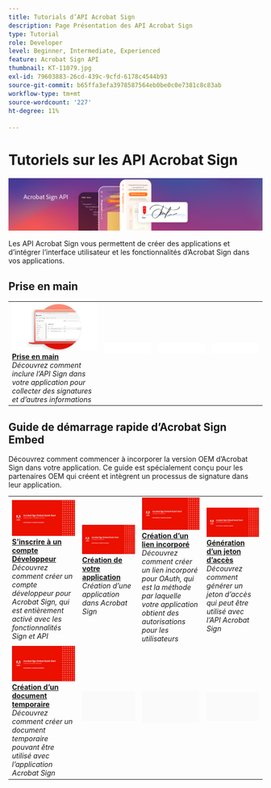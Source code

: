 ```yaml
---
title: Tutorials d’API Acrobat Sign
description: Page Présentation des API Acrobat Sign
type: Tutorial
role: Developer
level: Beginner, Intermediate, Experienced
feature: Acrobat Sign API
thumbnail: KT-11079.jpg
exl-id: 79603883-26cd-439c-9cfd-6178c4544b93
source-git-commit: b65ffa3efa3978587564eb0be0c0e7381c8c83ab
workflow-type: tm+mt
source-wordcount: '227'
ht-degree: 11%

---
```


# Tutoriels sur les API Acrobat Sign

![Bannière API Acrobat Sign](../assets/acrobatsignhero.png)

Les API Acrobat Sign vous permettent de créer des applications et d’intégrer l’interface utilisateur et les fonctionnalités d’Acrobat Sign dans vos applications.

## Prise en main

<table style="table-layout:fixed">
<tr>
   <td>
    <a href="signapi.md">
      <img alt="Prise en main" src="assets/GSASAPI_thumb.png" />
    </a>
    <div>
    <a href="signapi.md"><strong>Prise en main</strong></a>
    </div>
    <em>Découvrez comment inclure l’API Sign dans votre application pour collecter des signatures et d’autres informations</em>
    <br>
  </td>
  <td>
    <img alt="Espaceur" src="../assets/WhiteBanner_Placeholder.png" />
    <div>
    <br>
  </td>
  <td>
    <img alt="Espaceur" src="../assets/WhiteBanner_Placeholder.png" />
    <div>
    <br>
  </td>
  <td>
    <img alt="Espaceur" src="../assets/WhiteBanner_Placeholder.png" />
    <div>
    <br>
  </td>
</tr>
</table>

## Guide de démarrage rapide d’Acrobat Sign Embed

Découvrez comment commencer à incorporer la version OEM d’Acrobat Sign dans votre application. Ce guide est spécialement conçu pour les partenaires OEM qui créent et intègrent un processus de signature dans leur application.

<table style="table-layout:fixed">
<tr>
 <td>
   <a href="sign-up-developer-account.md">
      <img alt="S’inscrire à un compte Développeur" src="assets/Signingup_1280.png" />
   </a>
    <div>
   <a href="sign-up-developer-account.md"><strong>S’inscrire à un compte Développeur</strong></a>
    </div>
    <em>Découvrez comment créer un compte développeur pour Acrobat Sign, qui est entièrement activé avec les fonctionnalités Sign et API</em>
    <br>
  </td>
  <td>
   <a href="creating-your-application.md">
      <img alt="Création de votre application" src="assets/Creatingyourapplication_1280.png" />
   </a>
    <div>
   <a href="creating-your-application.md"><strong>Création de votre application</strong></a>
    </div>
    <em>Création d’une application dans Acrobat Sign</em>
    <br>
  </td>
   <td>
   <a href="creating-an-embed-link.md">
      <img alt="Création d’un lien incorporé" src="assets/Creatinganembedlink_1280.png" />
   </a>
    <div>
   <a href="creating-an-embed-link.md"><strong>Création d’un lien incorporé</strong></a>
    </div>
    <em>Découvrez comment créer un lien incorporé pour OAuth, qui est la méthode par laquelle votre application obtient des autorisations pour les utilisateurs</em>
    <br>
  </td>
  <td>
   <a href="generating-an-access-token.md">
      <img alt="Génération d’un jeton d’accès" src="assets/Generatingyouraccesstoken_1280.png" />
   </a>
    <div>
   <a href="generating-an-access-token.md"><strong>Génération d’un jeton d’accès</strong></a>
    </div>
    <em>Découvrez comment générer un jeton d’accès qui peut être utilisé avec l’API Acrobat Sign</em>
    <br>
  </td>
</tr>
<tr>
  <td>
   <a href="creating-a-transient-document.md">
      <img alt="Création d’un document temporaire" src="assets/Creatingatransientdocument_1280.png" />
   </a>
    <div>
   <a href="creating-a-transient-document.md"><strong>Création d’un document temporaire</strong></a>
    </div>
    <em>Découvrez comment créer un document temporaire pouvant être utilisé avec l’application Acrobat Sign</em>
    <br>
  </td>
  <td>
    <img alt="Espaceur" src="../assets/GrayBanner_Placeholder.png" />
    <div>
    <br>
  </td>
   <td>
    <img alt="Espaceur" src="../assets/GrayBanner_Placeholder.png" />
    <div>
    <br>
  </td>
  <td>
    <img alt="Espaceur" src="../assets/GrayBanner_Placeholder.png" />
    <div>
    <br>
  </td>
</tr>
</table>
